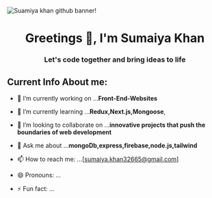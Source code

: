 ![Suamiya khan github banner!](/1.png "Suamiya Khan")

<h1 align="center">Greetings 👋, I'm Sumaiya Khan</h1>
<h3 align="center">Let's code together and bring ideas to life</h3>







##  Current Info About me:

- 🔭 I’m currently working on ...**Front-End-Websites**
- 🌱 I’m currently learning ...**Redux,Next.js,Mongoose**,
- 👯 I’m looking to collaborate on ...**innovative projects that push the boundaries of web development**

- 💬 Ask me about ...**mongoDb,express,firebase,node.js,tailwind**
- 📫 How to reach me: ...[sumaiya.khan32665@gmail.com]
- 😄 Pronouns: ...
- ⚡ Fun fact: ...

